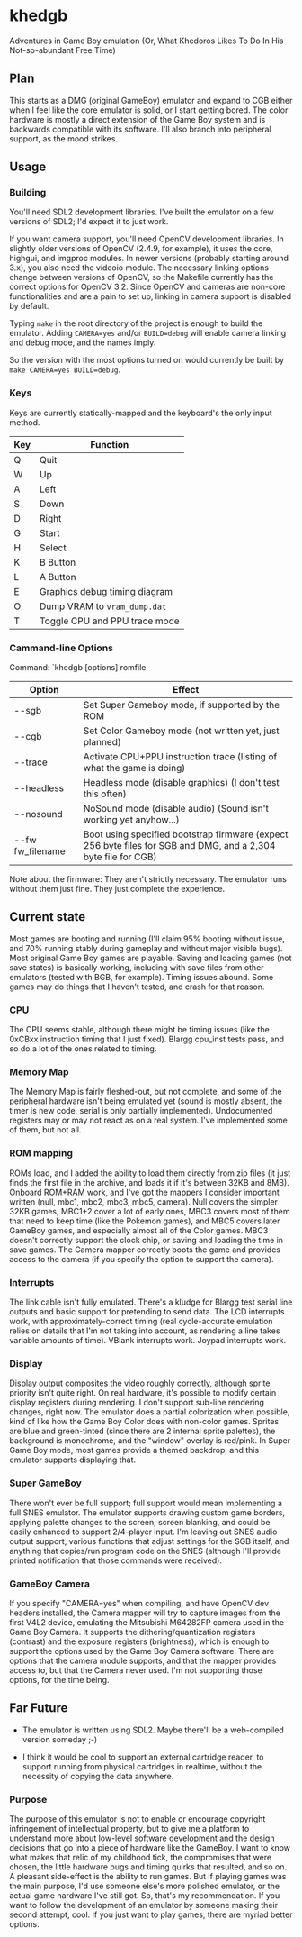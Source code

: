 # khedgb
Adventures in Game Boy emulation (Or, What Khedoros Likes To Do In His Not-so-abundant Free Time)

## Plan

This starts as a DMG (original GameBoy) emulator and expand to CGB either when I feel like the core emulator is solid, or I start getting bored. The color hardware is mostly a direct extension of the Game Boy system and is backwards compatible with its software. I'll also branch into peripheral support, as the mood strikes.

## Usage

### Building

You'll need SDL2 development libraries. I've built the emulator on a few versions of SDL2; I'd expect it to just work.

If you want camera support, you'll need OpenCV development libraries. In slightly older versions of OpenCV (2.4.9, for example), it uses the core, highgui, and imgproc modules. In newer versions (probably starting around 3.x), you also need the videoio module. The necessary linking options change between versions of OpenCV, so the Makefile currently has the correct options for OpenCV 3.2. Since OpenCV and cameras are non-core functionalities and are a pain to set up, linking in camera support is disabled by default.

Typing `make` in the root directory of the project is enough to build the emulator. Adding `CAMERA=yes` and/or `BUILD=debug` will enable camera linking and debug mode, and the names imply.

So the version with the most options turned on would currently be built by `make CAMERA=yes BUILD=debug`.

### Keys

Keys are currently statically-mapped and the keyboard's the only input method.

Key | Function
--- | --------
Q | Quit
W | Up
A | Left
S | Down
D | Right
G | Start
H | Select
K | B Button
L | A Button
E | Graphics debug timing diagram
O | Dump VRAM to `vram_dump.dat`
T | Toggle CPU and PPU trace mode


### Cammand-line Options

Command: `khedgb [options] romfile

Option | Effect
------ | ------
--sgb | Set Super Gameboy mode, if supported by the ROM
--cgb | Set Color Gameboy mode (not written yet, just planned)
--trace | Activate CPU+PPU instruction trace (listing of what the game is doing)
--headless | Headless mode (disable graphics) (I don't test this often)
--nosound | NoSound mode (disable audio) (Sound isn't working yet anyhow...)
--fw fw_filename | Boot using specified bootstrap firmware (expect 256 byte files for SGB and DMG, and a 2,304 byte file for CGB)

Note about the firmware: They aren't strictly necessary. The emulator runs without them just fine. They just complete the experience.

## Current state

Most games are booting and running (I'll claim 95% booting without issue, and 70% running stably during gameplay and without major visible bugs). Most original Game Boy games are playable. Saving and loading games (not save states) is basically working, including with save files from other emulators (tested with BGB, for example). Timing issues abound. Some games may do things that I haven't tested, and crash for that reason.

### CPU

The CPU seems stable, although there might be timing issues (like the 0xCBxx instruction timing that I just fixed). Blargg cpu_inst tests pass, and so do a lot of the ones related to timing.

### Memory Map

The Memory Map is fairly fleshed-out, but not complete, and some of the peripheral hardware isn't being emulated yet (sound is mostly absent, the timer is new code, serial is only partially implemented). Undocumented registers may or may not react as on a real system. I've implemented some of them, but not all.

### ROM mapping

ROMs load, and I added the ability to load them directly from zip files (it just finds the first file in the archive, and loads it if it's between 32KB and 8MB). Onboard ROM+RAM work, and I've got the mappers I consider important written (null, mbc1, mbc2, mbc3, mbc5, camera). Null covers the simpler 32KB games, MBC1+2 cover a lot of early ones, MBC3 covers most of them that need to keep time (like the Pokemon games), and MBC5 covers later GameBoy games, and especially almost all of the Color games. MBC3 doesn't correctly support the clock chip, or saving and loading the time in save games. The Camera mapper correctly boots the game and provides access to the camera (if you specify the option to support the camera).

### Interrupts

The link cable isn't fully emulated. There's a kludge for Blargg test serial line outputs and basic support for pretending to send data. The LCD interrupts work, with approximately-correct timing (real cycle-accurate emulation relies on details that I'm not taking into account, as rendering a line takes variable amounts of time). VBlank interrupts work. Joypad interrupts work.

### Display

Display output composites the video roughly correctly, although sprite priority isn't quite right. On real hardware, it's possible to modify certain display registers during rendering. I don't support sub-line rendering changes, right now. The emulator does a partial colorization when possible, kind of like how the Game Boy Color does with non-color games. Sprites are blue and green-tinted (since there are 2 internal sprite palettes), the background is monochrome, and the "window" overlay is red/pink. In Super Game Boy mode, most games provide a themed backdrop, and this emulator supports displaying that.

### Super GameBoy

There won't ever be full support; full support would mean implementing a full SNES emulator. The emulator supports drawing custom game borders, applying palette changes to the screen, screen blanking, and could be easily enhanced to support 2/4-player input. I'm leaving out SNES audio output support, various functions that adjust settings for the SGB itself, and anything that copies/run program code on the SNES (although I'll provide printed notification that those commands were received).

### GameBoy Camera

If you specify "CAMERA=yes" when compiling, and have OpenCV dev headers installed, the Camera mapper will try to capture images from the first V4L2 device, emulating the Mitsubishi M64282FP camera used in the Game Boy Camera. It supports the dithering/quantization registers (contrast) and the exposure registers (brightness), which is enough to support the options used by the Game Boy Camera software. There are options that the camera module supports, and that the mapper provides access to, but that the Camera never used. I'm not supporting those options, for the time being.

## Far Future

- The emulator is written using SDL2. Maybe there'll be a web-compiled version someday ;-)

- I think it would be cool to support an external cartridge reader, to support running from physical cartridges in realtime, without the necessity of copying the data anywhere.

### Purpose

The purpose of this emulator is not to enable or encourage copyright infringement of intellectual property, but to give me a platform to understand more about low-level software development and the design decisions that go into a piece of hardware like the GameBoy. I want to know what makes that relic of my childhood tick, the compromises that were chosen, the little hardware bugs and timing quirks that resulted, and so on. A pleasant side-effect is the ability to run games. But if playing games was the main purpose, I'd use someone else's more polished emulator, or the actual game hardware I've still got. So, that's my recommendation. If you want to follow the development of an emulator by someone making their second attempt, cool. If you just want to play games, there are myriad better options.
